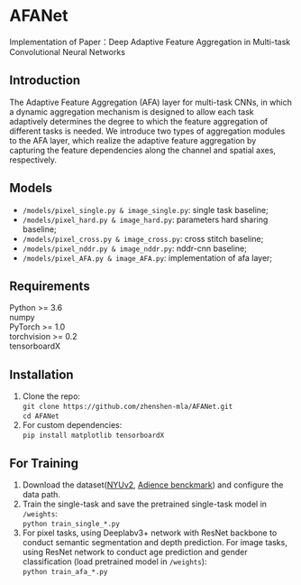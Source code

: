 # AFANet

  Implementation of Paper：Deep Adaptive Feature Aggregation in Multi-task Convolutional Neural Networks   
  
## Introduction
  The Adaptive Feature Aggregation (AFA) layer for multi-task CNNs, in which a dynamic aggregation mechanism is designed to allow each task adaptively determines the degree to which the feature aggregation of different tasks is needed. We introduce two types of aggregation modules to the AFA layer, which realize the adaptive feature aggregation by capturing the feature dependencies along the channel and spatial axes, respectively.   
  
## Models
  * `/models/pixel_single.py & image_single.py`: single task baseline;   
  * `/models/pixel_hard.py & image_hard.py`: parameters hard sharing baseline;   
  * `/models/pixel_cross.py & image_cross.py`: cross stitch baseline;   
  * `/models/pixel_nddr.py & image_nddr.py`: nddr-cnn baseline;   
  * `/models/pixel_AFA.py & image_AFA.py`: implementation of afa layer;   
  
## Requirements  

  Python >= 3.6  
  numpy  
  PyTorch >= 1.0  
  torchvision >= 0.2  
  tensorboardX

## Installation
  1. Clone the repo:   
    ```
    git clone https://github.com/zhenshen-mla/AFANet.git   
    ```   
    ```
    cd AFANet
    ```
  2. For custom dependencies:   
    ```
    pip install matplotlib tensorboardX   
    ```
## For Training   
  1. Download the dataset([NYUv2](https://cs.nyu.edu/~silberman/datasets/nyu_depth_v2.html), [Adience benckmark](https://talhassner.github.io/home/projects/Adience/Adience-data.html#frontalized)) and configure the data path.   
  2. Train the single-task and save the pretrained single-task model in `/weights`:   
    ```
    python train_single_*.py
    ```
  3. For pixel tasks, using Deeplabv3+ network with ResNet backbone to conduct semantic segmentation and depth prediction. For image tasks, using ResNet network to conduct age prediction and gender classification (load pretrained model in `/weights`):   
    ```
    python train_afa_*.py
    ```
  
